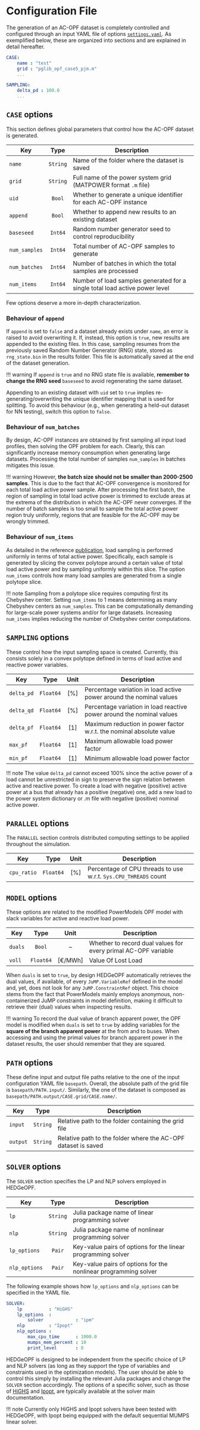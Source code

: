 # Configuration File

The generation of an AC-OPF dataset is completely controlled and configured through an input YAML file of options [`settings.yaml`](https://github.com/mttb91/HEDGeOPF.jl/blob/main/examples/settings.yaml). As exemplified below, these are organized into sections and are explained in detail hereafter.

```yaml
CASE:
    name : "test"
    grid : "pglib_opf_case5_pjm.m"
    ...

SAMPLING:
    delta_pd : 100.0
    ...
```

## `CASE` options

This section defines global parameters that control how the AC-OPF dataset is generated.

| Key           |    Type    | Description                                                                  |
|---------------|:----------:|------------------------------------------------------------------------------|
| `name`        | `String`   | Name of the folder where the dataset is saved                                |
| `grid`        | `String`   | Full name of the power system grid (MATPOWER format `.m` file)               |
| `uid`         | `Bool`     | Whether to generate a unique identifier for each AC-OPF instance             |
| `append`      | `Bool`     | Whether to append new results to an existing dataset                         |
| `baseseed`    | `Int64`    | Random number generator seed to control reproducibility                      |
| `num_samples` | `Int64`    | Total number of AC-OPF samples to generate                                   |
| `num_batches` | `Int64`    | Number of batches in which the total samples are processed                   |
| `num_items`   | `Int64`    | Number of load samples generated for a single total load active power level  |

Few options deserve a more in-depth characterization.

### Behaviour of `append`

If `append` is set to `false` and a dataset already exists under `name`, an error is raised to avoid overwriting it. If, instead, this option is `true`, new results are appended to the existing files. In this case, sampling resumes from the previously saved Random Number Generator (RNG) state, stored as `rng_state.bin` in the results folder. This file is automatically saved at the end of the dataset generation.

!!! warning
    If `append` is `true` and no RNG state file is available, **remember to change the RNG seed** `baseseed` to avoid regenerating the same dataset.

Appending to an existing dataset with `uid` set to `true` implies re-generating/overwriting the unique identifier mapping that is used for splitting. To avoid this behaviour (e.g., when generating a held-out dataset for NN testing), switch this option to `false`.

### Behaviour of `num_batches`

By design, AC-OPF instances are obtained by first sampling all input load profiles, then solving the OPF problem for each. Clearly, this can significantly increase memory consumption when generating large datasets. Processing the total number of samples `num_samples` in batches mitigates this issue.

!!! warning
    However, **the batch size should not be smaller than 2000-2500 samples**. This is due to the fact that AC-OPF convergence is monitored for each total load active power sample. After processing the first batch, the region of sampling in total load active power is trimmed to exclude areas at the extrema of the distribution in which the AC-OPF never converges. If the number of batch samples is too small to sample the total active power region truly uniformly, regions that are feasible for the AC-OPF may be wrongly trimmed.

### Behaviour of `num_items`

As detailed in the reference [publication](https://ieeexplore.ieee.org/abstract/document/10761586), load sampling is performed uniformly in terms of total active power. Specifically, each sample is generated by slicing the convex polytope around a certain value of total load active power and by sampling uniformly within this slice. The option `num_items` controls how many load samples are generated from a single polytope slice.

!!! note
    Sampling from a polytope slice requires computing first its Chebyshev center. Setting `num_items` to 1 means determining as many Chebyshev centers as `num_samples`. This can be computationally demanding for large-scale power systems and/or for large datasets. Increasing `num_items` implies reducing the number of Chebyshev center computations.

## `SAMPLING` options

These control how the input sampling space is created. Currently, this consists solely in a convex polytope defined in terms of load active and reactive power variables.

| Key            |   Type    | Unit | Description                                                               |
|----------------|:---------:|:----:|---------------------------------------------------------------------------|
| `delta_pd`     | `Float64` | [%]  | Percentage variation in load active power around the nominal values       |
| `delta_qd`     | `Float64` | [%]  | Percentage variation in load reactive power around the nominal values     |
| `delta_pf`     | `Float64` | [1]  | Maximum reduction in power factor w.r.t. the nominal absolute value       |
| `max_pf`       | `Float64` | [1]  | Maximum allowable load power factor                                       |
| `min_pf`       | `Float64` | [1]  | Minimum allowable load power factor                                       |

!!! note
    The value `delta_pd` cannot exceed 100% since the active power of a load cannot be unrestricted in sign to preserve the sign relation between active and reactive power. To create a load with negative (positive) active power at a bus that already has a positive (negative) one, add a new load to the power system dictionary or .m file with negative (positive) nominal active power.

## `PARALLEL` options

The `PARALLEL` section controls distributed computing settings to be applied throughout the simulation.

| Key          | Type      | Unit | Description                                                         |
|--------------|:---------:|:----:|---------------------------------------------------------------------|
| `cpu_ratio`  | `Float64` | [%]  | Percentage of CPU threads to use w.r.t. `Sys.CPU_THREADS` count     |

## `MODEL` options

These options are related to the modified PowerModels OPF model with slack variables for active and reactive load power.

| Key          | Type      | Unit     | Description                                                    |
|--------------|:---------:|:--------:|----------------------------------------------------------------|
| `duals`      | `Bool`    | –        | Whether to record dual values for every primal AC-OPF variable |
| `voll`       | `Float64` | [€/MWh]  | Value Of Lost Load                                             |

When `duals` is set to `true`, by design HEDGeOPF automatically retrieves the dual values, if available, of every `JuMP.VariableRef` defined in the model and, yet, does not look for any `JuMP.ConstraintRef` object. This choice stems from the fact that PowerModels mainly employs anonymous, non-containerized JuMP constraints in model definition, making it difficult to retrieve their (dual) values when inspecting results.

!!! warning
    To record the dual value of branch apparent power, the OPF model is modified when `duals` is set to `true` by adding variables for the **square of the branch apparent power** at the from and to buses. When accessing and using the primal values for branch apparent power in the dataset results, the user should remember that they are squared.

## `PATH` options

These define input and output file paths relative to the one of the input configuration YAML file `basepath`. Overall, the absolute path of the grid file is `basepath/PATH.input/`. Similarly, the one of the dataset is composed as `basepath/PATH.output/CASE.grid/CASE.name/`.

| Key           | Type      | Description                                                       |
|---------------|:---------:|-------------------------------------------------------------------|
| `input`       | `String`  | Relative path to the folder containing the grid file              |
| `output`      | `String`  | Relative path to the folder where the AC-OPF dataset is saved     |

## `SOLVER` options

The `SOLVER` section specifies the LP and NLP solvers employed in HEDGeOPF.

| Key           | Type      | Description                                                       |
|---------------|:---------:|-------------------------------------------------------------------|
| `lp`          | `String`  | Julia package name of linear programming solver                   |
| `nlp`         | `String`  | Julia package name of nonlinear programming solver                |
| `lp_options`  | `Pair`    | Key-value pairs of options for the linear programming solver      |
| `nlp_options` | `Pair`    | Key-value pairs of options for the nonlinear programming solver   |

The following example shows how `lp_options` and `nlp_options` can be specified in the YAML file.

```yaml
SOLVER:
    lp          : "HiGHS"
    lp_options  :
        solver            : "ipm"  
    nlp         : "Ipopt"
    nlp_options :
        max_cpu_time      : 1000.0
        mumps_mem_percent : 10
        print_level       : 0
```

HEDGeOPF is designed to be independent from the specific choice of LP and NLP solvers (as long as they support the type of variables and constraints used in the optimization models). The user should be able to control this simply by installing the relevant Julia packages and change the `SOLVER` section accordingly. The options of a specific solver, such as those of [HiGHS](https://ergo-code.github.io/HiGHS/dev/options/definitions/) and [Ipopt](https://coin-or.github.io/Ipopt/OPTIONS.html), are typically available at the solver main documentation.

!!! note
    Currently only HiGHS and Ipopt solvers have been tested with HEDGeOPF, with Ipopt being equipped with the default sequential MUMPS linear solver.
